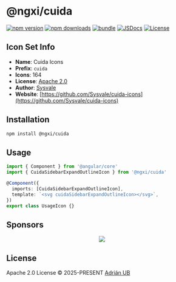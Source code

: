 # @ngxi/cuida

[![npm version][npm-version-src]][npm-version-href]
[![npm downloads][npm-downloads-src]][npm-downloads-href]
[![bundle][bundle-src]][bundle-href]
[![JSDocs][jsdocs-src]][jsdocs-href]
[![License][license-src]][license-href]

## Icon Set Info

- **Name**: Cuida Icons
- **Prefix**: `cuida`
- **Icons**: 164
- **License**: [Apache 2.0](https://github.com/Sysvale/cuida-icons/blob/main/LICENSE)
- **Author**: [Sysvale](https://github.com/Sysvale/cuida-icons)
- **Website**: [https://github.com/Sysvale/cuida-icons](https://github.com/Sysvale/cuida-icons)

## Installation

```sh
npm install @ngxi/cuida
```

## Usage

```ts
import { Component } from '@angular/core'
import { CuidaSidebarExpandOutlineIcon } from '@ngxi/cuida'

@Component({
  imports: [CuidaSidebarExpandOutlineIcon],
  template: `<svg cuidaSidebarExpandOutlineIcon></svg>`,
})
export class UsageIcon {}
```

## Sponsors

<p align="center">
  <a href="https://cdn.jsdelivr.net/gh/adrian-ub/static/sponsors.svg">
    <img src='https://cdn.jsdelivr.net/gh/adrian-ub/static/sponsors.svg'/>
  </a>
</p>

## License

Apache 2.0 License © 2025-PRESENT [Adrián UB](https://github.com/adrian-ub)

<!-- Badges -->

[npm-version-src]: https://img.shields.io/npm/v/@ngxi/cuida?style=flat&colorA=080f12&colorB=1fa669
[npm-version-href]: https://npmjs.com/package/@ngxi/cuida
[npm-downloads-src]: https://img.shields.io/npm/dm/@ngxi/cuida?style=flat&colorA=080f12&colorB=1fa669
[npm-downloads-href]: https://npmjs.com/package/@ngxi/cuida
[bundle-src]: https://img.shields.io/bundlephobia/minzip/@ngxi/cuida?style=flat&colorA=080f12&colorB=1fa669&label=minzip
[bundle-href]: https://bundlephobia.com/result?p=@ngxi/cuida
[license-src]: https://img.shields.io/npm/l/@ngxi/cuida?style=flat&colorA=080f12&colorB=1fa669
[license-href]: https://github.com/adrian-ub/ngxi/blob/main/LICENSE
[jsdocs-src]: https://img.shields.io/badge/jsdocs-reference-080f12?style=flat&colorA=080f12&colorB=1fa669
[jsdocs-href]: https://www.jsdocs.io/package/@ngxi/cuida
